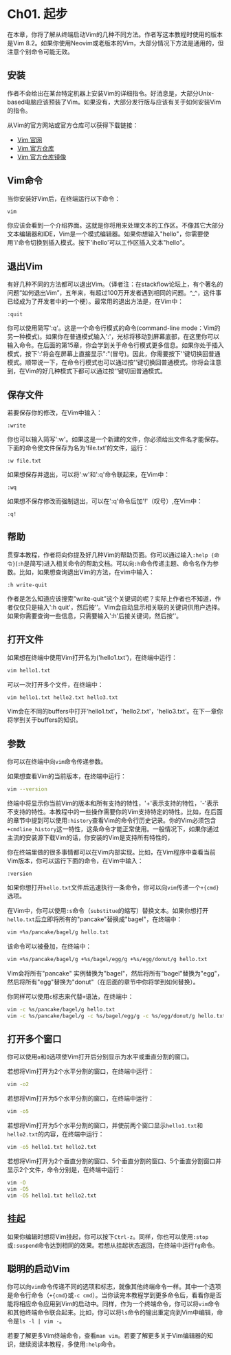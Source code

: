# Ch01. 起步 

在本章，你将了解从终端启动Vim的几种不同方法。作者写这本教程时使用的版本是Vim 8.2。如果你使用Neovim或老版本的Vim，大部分情况下方法是通用的，但注意个别命令可能无效。

## 安装

作者不会给出在某台特定机器上安装Vim的详细指令。好消息是，大部分Unix-based电脑应该预装了Vim。如果没有，大部分发行版与应该有关于如何安装Vim的指令。

从Vim的官方网站或官方仓库可以获得下载链接：
- [Vim 官网](https://www.vim.org/download.php)
- [Vim 官方仓库](https://github.com/vim/vim)
- [Vim 官方仓库镜像](https://hub.fastgit.org/vim/vim)

## Vim命令

当你安装好Vim后，在终端运行以下命令：

```bash
vim
```

你应该会看到一个介绍界面。这就是你将用来处理文本的工作区。不像其它大部分文本编辑器和IDE，Vim是一个模式编辑器。如果你想输入"hello"，你需要使用'i'命令切换到插入模式。按下'ihello<Esc>'可以工作区插入文本"hello"。

## 退出Vim

有好几种不同的方法都可以退出Vim。（译者注：在stackflow论坛上，有个著名的问题“如何退出Vim”，五年来，有超过100万开发者遇到相同的问题。^_^，这件事已经成为了开发者中的一个梗）。最常用的退出方法是，在Vim中：

```
:quit
```

你可以使用简写':q'。这是一个命令行模式的命令(command-line mode：Vim的另一种模式)。如果你在普通模式输入':'，光标将移动到屏幕底部，在这里你可以输入命令。在后面的第15章，你会学到关于命令行模式更多信息。如果你处于插入模式，按下':'将会在屏幕上直接显示":"(冒号)。因此，你需要按下'<Esc>'键切换回普通模式。顺带说一下，在命令行模式也可以通过按'<Esc>'键切换回普通模式。你将会注意到，在Vim的好几种模式下都可以通过按'<Esc>'键切回普通模式。

## 保存文件

若要保存你的修改，在Vim中输入：

```
:write
```

你也可以输入简写':w'。如果这是一个新建的文件，你必须给出文件名才能保存。下面的命令使文件保存为名为'file.txt'的文件，运行：

```
:w file.txt
```

如果想保存并退出，可以将':w'和':q'命令联起来，在Vim中：

```
:wq
```

如果想不保存修改而强制退出，可以在':q'命令后加'!'（叹号）,在Vim中：

```
:q!
```

## 帮助

贯穿本教程，作者将向你提及好几种Vim的帮助页面。你可以通过输入`:help {命令}`(`:h`是简写)进入相关命令的帮助文档。可以向`:h`命令传递主题、命令名作为参数。比如，如果想查询退出Vim的方法，在vim中输入：

```
:h write-quit
```

作者是怎么知道应该搜索"write-quit"这个关键词的呢？实际上作者也不知道，作者仅仅只是输入':h quit'，然后按'<Tab>'。Vim会自动显示相关联的关键词供用户选择。如果你需要查询一些信息，只需要输入':h'后接关键词，然后按'<Tab>'。

## 打开文件

如果想在终端中使用Vim打开名为('hello1.txt')，在终端中运行：

```bash
vim hello1.txt
```

可以一次打开多个文件，在终端中：

```bash
vim hello1.txt hello2.txt hello3.txt
```

Vim会在不同的buffers中打开'hello1.txt'，'hello2.txt'，'hello3.txt'。在下一章你将学到关于buffers的知识。

## 参数

你可以在终端中向`vim`命令传递参数。  

如果想查看Vim的当前版本，在终端中运行：

```bash
vim --version
```

终端中将显示你当前Vim的版本和所有支持的特性，'+'表示支持的特性，'-'表示不支持的特性。本教程中的一些操作需要你的Vim支持特定的特性。比如，在后面的章节中提到可以使用`:history`查看Vim的命令行历史记录。你的Vim必须包含`+cmdline_history`这一特性，这条命令才能正常使用。一般情况下，如果你通过主流的安装源下载Vim的话，你安装的Vim是支持所有特性的，

你在终端里做的很多事情都可以在Vim内部实现。比如，在Vim程序中查看当前Vim版本，你可以运行下面的命令，在Vim中输入：

```
:version
```

如果你想打开`hello.txt`文件后迅速执行一条命令，你可以向`vim`传递一个`+{cmd}`选项。

在Vim中，你可以使用`:s`命令（`substitue`的缩写）替换文本。如果你想打开`hello.txt`后立即将所有的"pancake"替换成"bagel"，在终端中：

```bash
vim +%s/pancake/bagel/g hello.txt
```

该命令可以被叠加，在终端中：

```bash
vim +%s/pancake/bagel/g +%s/bagel/egg/g +%s/egg/donut/g hello.txt
```

Vim会将所有"pancake" 实例替换为"bagel"，然后将所有"bagel"替换为"egg"，然后将所有"egg"替换为"donut"（在后面的章节中你将学到如何替换）。

你同样可以使用`c`标志来代替`+`语法，在终端中：

```bash
vim -c %s/pancake/bagel/g hello.txt
vim -c %s/pancake/bagel/g -c %s/bagel/egg/g -c %s/egg/donut/g hello.txt
```

## 打开多个窗口

你可以使用`o`和`O`选项使Vim打开后分别显示为水平或垂直分割的窗口。

若想将Vim打开为2个水平分割的窗口，在终端中运行：
```bash
vim -o2
```

若想将Vim打开为5个水平分割的窗口，在终端中运行：
```bash
vim -o5
```

若想将Vim打开为5个水平分割的窗口，并使前两个窗口显示`hello1.txt`和`hello2.txt`的内容，在终端中运行：

```bash
vim -o5 hello1.txt hello2.txt
```

若想将Vim打开为2个垂直分割的窗口、5个垂直分割的窗口、5个垂直分割窗口并显示2个文件，命令分别是，在终端中运行：

```bash
vim -O
vim -O5
vim -O5 hello1.txt hello2.txt
```

## 挂起

如果你编辑时想将Vim挂起，你可以按下`Ctrl-z`。同样，你也可以使用`:stop`或`:suspend`命令达到相同的效果。若想从挂起状态返回，在终端中运行`fg`命令。

## 聪明的启动Vim

你可以向`vim`命令传递不同的选项和标志，就像其他终端命令一样。其中一个选项是命令行命令（`+{cmd}`或`-c cmd`）。当你读完本教程学到更多命令后，看看你是否能将相应命令应用到Vim的启动中。同样，作为一个终端命令，你可以将`vim`命令和其他终端命令联合起来。比如，你可以将`ls`命令的输出重定向到Vim中编辑，命令是`ls -l | vim -`。

若要了解更多Vim终端命令，查看`man vim`。若要了解更多关于Vim编辑器的知识，继续阅读本教程，多使用`:help`命令。
